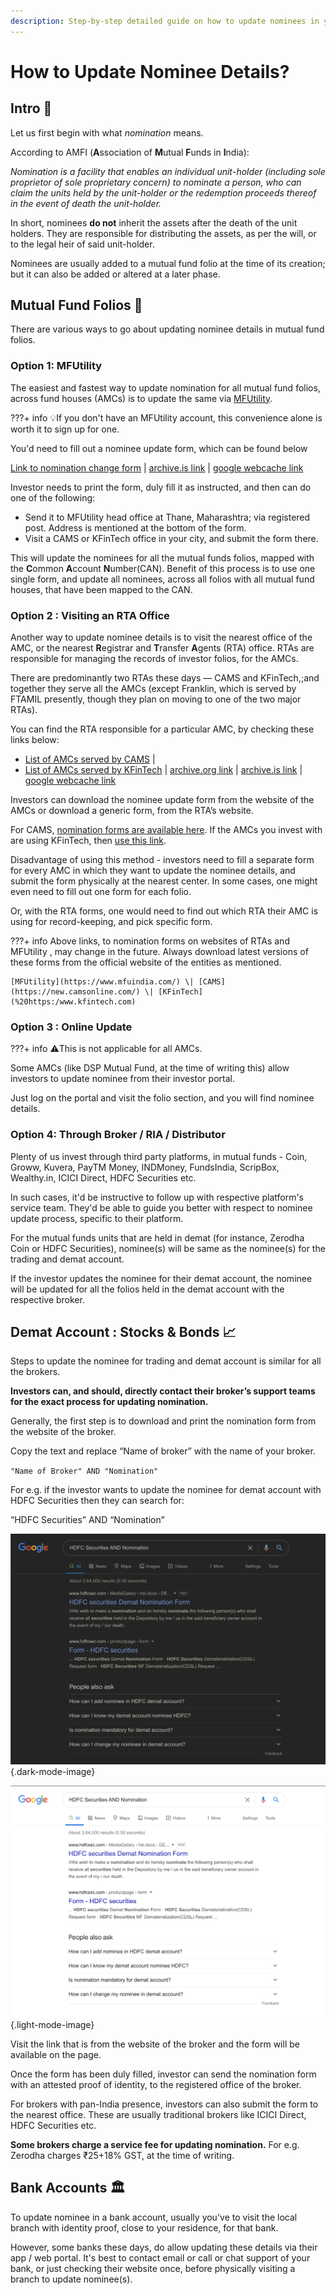 ```yaml
---
description: Step-by-step detailed guide on how to update nominees in your mutual fund investments, or securities holdings in Demat account, or even across your bank accounts.
---
```


# How to Update Nominee Details?

## Intro 👋

Let us first begin with what *nomination* means.

According to AMFI (**A**ssociation of **M**utual **F**unds in **I**ndia):

*Nomination is a facility that enables an individual unit*-*holder (including sole proprietor of sole proprietary concern) to nominate a person, who can claim the units held by the unit-holder or the redemption proceeds thereof in the event of death the unit-holder.*

In short, nominees **do not** inherit the assets after the death of the unit holders. They are responsible for distributing the assets, as per the will, or to the legal heir of said unit-holder.

Nominees are usually added to a mutual fund folio at the time of its creation; but it can also be added or altered at a later phase.

## Mutual Fund Folios 📒

There are various ways to go about updating nominee details in mutual fund folios.

### Option 1: MFUtility

The easiest and fastest way to update nomination for all mutual fund folios, across fund houses (AMCs) is to update the same via [MFUtility](https://www.mfuindia.com/).

???+ info
    💡If you don't have an MFUtility account, this convenience alone is worth it to sign up for one.

You'd need to fill out a nominee update form, which can be found below

[Link to nomination change form](https://www.mfuindia.com/downloads/NCT-Nomination.pdf) \| [archive.is link](https://archive.is/99hfV) \| [google webcache link](https://webcache.googleusercontent.com/search?q=cache:https://www.mfuindia.com/downloads/NCT-Nomination.pdf)

Investor needs to print the form, duly fill it as instructed, and then can do one of the following:

-   Send it to MFUtility head office at Thane, Maharashtra; via registered post. Address is mentioned at the bottom of the form.
-   Visit a CAMS or KFinTech office in your city, and submit the form there.

This will update the nominees for all the mutual funds folios, mapped with the **C**ommon **A**ccount **N**umber(CAN). Benefit of this process is to use one single form, and update all nominees, across all folios with all mutual fund houses, that have been mapped to the CAN.

### Option 2 : Visiting an RTA Office

Another way to update nominee details is to visit the nearest office of the AMC, or the nearest **R**egistrar and **T**ransfer **A**gents (RTA) office. RTAs are responsible for managing the records of investor folios, for the AMCs.

There are predominantly two RTAs these days — CAMS and KFinTech,;and together they serve all the AMCs (except Franklin, which is served by FTAMIL presently, though they plan on moving to one of the two major RTAs).

You can find the RTA responsible for a particular AMC, by checking these links below:

-   [List of AMCs served by CAMS](https://www.camsonline.com/InvestorServices/COL_ISMutualFunds.aspx) \|
-   [List of AMCs served by KFinTech](https://mfs.kfintech.com/mfs/Generalpages/ourCredential.aspx) \| [archive.org link](https://web.archive.org/web/20210120192816/https://mfs.kfintech.com/mfs/Generalpages/ourCredential.aspx) \| [archive.is link](https://archive.is/egomv) \| [google webcache link](https://webcache.googleusercontent.com/search?q=cache:https://mfs.kfintech.com/mfs/Generalpages/ourCredential.aspx)

Investors can download the nominee update form from the website of the AMCs or download a generic form, from the RTA’s website.

For CAMS, [nomination forms are available here](https://new.camsonline.com/Investors/Service-requests/Service-Request-Forms/Nomination-Form). If the AMCs you invest with are using KFinTech, then [use this link](https://mfs.kfintech.com/mfs/Generalpages/downloads/8NOMINATIONFORM.pdf).

Disadvantage of using this method - investors need to fill a separate form for every AMC in which they want to update the nominee details, and submit the form physically at the nearest center. In some cases, one might even need to fill out one form for each folio.

Or, with the RTA forms, one would need to find out which RTA their AMC is using for record-keeping, and pick specific form.

???+ info
    Above links, to nomination forms on websites of RTAs and MFUtility , may change in the future. Always download latest versions of these forms from the official website of the entities as mentioned.
    
    [MFUtility](https://www.mfuindia.com/) \| [CAMS](https://new.camsonline.com/) \| [KFinTech](%20https:/www.kfintech.com)

### Option 3 : Online Update

???+ info
    ⚠️This is not applicable for all AMCs.

Some AMCs (like DSP Mutual Fund, at the time of writing this) allow investors to update nominee from their investor portal.

Just log on the portal and visit the folio section, and you will find nominee details.

### Option 4: Through Broker / RIA / Distributor

Plenty of us invest through third party platforms, in mutual funds - Coin, Groww, Kuvera, PayTM Money, INDMoney, FundsIndia, ScripBox, Wealthy.in, ICICI Direct, HDFC Securities etc.

In such cases, it'd be instructive to follow up with respective platform's service team. They'd be able to guide you better with respect to nominee update process, specific to their platform.

For the mutual funds units that are held in demat (for instance, Zerodha Coin or HDFC Securities), nominee(s) will be same as the nominee(s) for the trading and demat account.

If the investor updates the nominee for their demat account, the nominee will be updated for all the folios held in the demat account with the respective broker.

## Demat Account : Stocks & Bonds 📈

Steps to update the nominee for trading and demat account is similar for all the brokers.

**Investors can, and should, directly contact their broker’s support teams for the exact process for updating nomination.**

Generally, the first step is to download and print the nomination form from the website of the broker.

Copy the text and replace “Name of broker” with the name of your broker.

`"Name of Broker" AND "Nomination"`

For e.g. if the investor wants to update the nominee for demat account with HDFC Securities then they can search for:

“HDFC Securities” AND “Nomination”

![HDFC Securities Demat Nomination Form - Dark Mode](/images/hdfc-securities-demat-nomination.dark%20(1).png){.dark-mode-image}

![HDFC Securities Demat Nomination Form - Light Mode](/images/hdfc-securities-demat-nomination.light%20(1).png){.light-mode-image}

Visit the link that is from the website of the broker and the form will be available on the page.

Once the form has been duly filled, investor can send the nomination form with an attested proof of identity, to the registered office of the broker.

For brokers with pan-India presence, investors can also submit the form to the nearest office. These are usually traditional brokers like ICICI Direct, HDFC Securities etc.

**Some brokers charge a service fee for updating nomination.** For e.g. Zerodha charges ₹25+18% GST, at the time of writing.

## Bank Accounts 🏛️

To update nominee in a bank account, usually you've to visit the local branch with identity proof, close to your residence, for that bank.

However, some banks these days, do allow updating these details via their app / web portal. It's best to contact email or call or chat support of your bank, or just checking their website once, before physically visiting a branch to update nominee(s).

